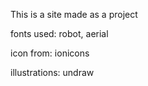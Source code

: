 This is a site made as a project

fonts used: robot, aerial

icon from: ionicons

illustrations: undraw
